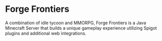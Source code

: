 # Forge Frontiers

A combination of idle tycoon and MMORPG, Forge Frontiers is a Java Minecraft Server that builds a unique gameplay experience utilizing Spigot plugins and additional web integrations.
